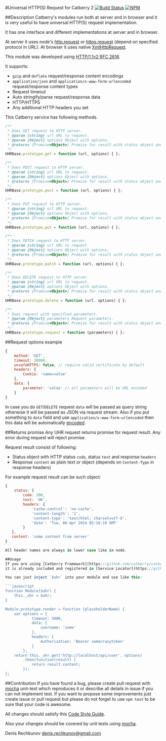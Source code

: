 #Universal HTTP(S) Request for Catberry 2 [![Build Status](https://travis-ci.org/catberry/catberry-uhr.png?branch=master)](https://travis-ci.org/catberry/catberry-uhr)
[![NPM](https://nodei.co/npm/catberry-uhr.png)](https://nodei.co/npm/catberry-uhr/)

##Description
Catberry's modules run both at server and in browser and it is very useful to 
have universal HTTP(S) request implementation.

It has one interface and different implementations at server and in browser.

At server it uses node's [http.request](http://nodejs.org/api/http.html#http_event_request) 
or [https.request](http://nodejs.org/api/https.html#https_https_request_options_callback)
(depend on specified protocol in URL).
At browser it uses native [XmlHttpRequest](https://developer.mozilla.org/ru/docs/Web/API/XMLHttpRequest).

This module was developed using [HTTP/1.1v2 RFC 2616](http://www.w3.org/Protocols/rfc2616).

It supports:

 * `gzip` and `deflate` request/response content encodings
 * `application/json` and `application/x-www-form-urlencoded` 
 request/response content types
 * Request timeout
 * Auto stringify/parse request/response data
 * HTTP/HTTPS
 * Any additional HTTP headers you set

This Catberry service has following methods.

```javascript
/**
 * Does GET request to HTTP server.
 * @param {string} url URL to request.
 * @param {Object} options Object with options.
 * @returns {Promise<Object>} Promise for result with status object and content.
 */
UHRBase.prototype.get = function (url, options) { };

/**
 * Does POST request to HTTP server.
 * @param {string} url URL to request.
 * @param {Object} options Object with options.
 * @returns {Promise<Object>} Promise for result with status object and content.
 */
UHRBase.prototype.post = function (url, options) { };

/**
 * Does PUT request to HTTP server.
 * @param {string} url URL to request.
 * @param {Object} options Object with options.
 * @returns {Promise<Object>} Promise for result with status object and content.
 */
UHRBase.prototype.put = function (url, options) { };

/**
 * Does PATCH request to HTTP server.
 * @param {string} url URL to request.
 * @param {Object} options Object with options.
 * @returns {Promise<Object>} Promise for result with status object and content.
 */
UHRBase.prototype.patch = function (url, options) { };

/**
 * Does DELETE request to HTTP server.
 * @param {string} url URL to request.
 * @param {Object} options Object with options.
 * @returns {Promise<Object>} Promise for result with status object and content.
 */
UHRBase.prototype.delete = function (url, options) { };

/**
 * Does request with specified parameters.
 * @param {Object} parameters Request parameters.
 * @returns {Promise<Object>} Promise for result with status object and content.
 */
UHRBase.prototype.request = function (parameters) { };
```

##Request options example

```javascript
{
	method: 'GET',
	timeout: 30000,
	unsafeHTTPS: false, // require valid certificate by default
	headers: {
		Cookie: 'name=value'
	},
	data: {
		parameter: 'value' // all parameters will be URL encoded
	}
}
```

In case you do `GET`/`DELETE` request `data` will be passed as query string 
otherwise it will be passed as JSON via request stream. Also if you put
something to `data` field and use `application/x-www-form-urlencoded` then this
data will be automatically [encoded](https://developer.mozilla.org/en-US/docs/Web/JavaScript/Reference/Global_Objects/encodeURIComponent).

##Returns promise
Any UHR request returns promise for request result. Any error during request
will reject promise.

Request result consist of following:

* Status object with HTTP status `code`, status `text` and response `headers`
* Response `content` as plain text or object 
(depends on `Content-Type` in response headers)

For example request result can be such object:

```javascript
{
	status: {
		code: 200,
		text: 'OK',
		headers: {
			'cache-control': 'no-cache',
			'content-length': '1',
			'content-type': 'text/html; charset=utf-8',
			'date': 'Tue, 08 Apr 2014 05:16:19 GMT'
		}
   },
   content: 'some content from server'
}

All header names are always in lower case like in node.

##Usage
If you are using [Catberry Framework](https://github.com/catberry/catberry)
it is already included and registered in [Service Locator](https://github.com/catberry/catberry/blob/master/docs/services/service-locator.md).

You can just inject `$uhr` into your module and use like this:

```javascript
function Module($uhr) {
	this._uhr = $uhr;
}

Module.prototype.render = function (placeholderName) {
	var options = {
			timeout: 3000,
			data: {
				username: 'some'
			},
			headers: {
				Authorization: 'Bearer somecrazytoken'
			}
		};
	return this._uhr.get('http://localhost/api/user', options)
		.then(function(result) {
			return result.content;
		});
};
```

##Contribution
If you have found a bug, please create pull request with [mocha](https://www.npmjs.org/package/mocha) 
unit-test which reproduces it or describe all details in issue if you can not 
implement test. If you want to propose some improvements just create issue or 
pull request but please do not forget to use `npm test` to be sure that your 
code is awesome.

All changes should satisfy this [Code Style Guide](https://github.com/catberry/catberry/blob/master/docs/code-style-guide.md).

Also your changes should be covered by unit tests using [mocha](https://www.npmjs.org/package/mocha).

Denis Rechkunov <denis.rechkunov@gmail.com>
